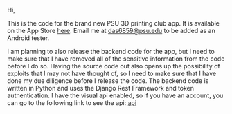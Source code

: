 Hi,

This is the code for the brand new PSU 3D printing club app. It is available on the App Store [here](https://apps.apple.com/us/app/psu-3d-printing-club/id6474882720). Email me at das6859@psu.edu to be added as an Android tester. 

I am planning to also release the backend code for the app, but I need to make sure that I have removed all of the sensitive information from the code before I do so. Having the source code out also opens up the possibility of exploits that I may not have thought of, so I need to make sure that I have done my due diligence before I release the code. The backend code is written in Python and uses the Django Rest Framework and token authentication. I have the visual api enabled, so if you have an account, you can go to the following link to see the api: [api](https://psuwebdevclub.pythonanywhere.com/tasks/)
